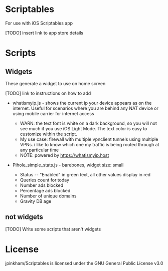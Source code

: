 # Scriptables
For use with iOS Scriptables app

[TODO] insert link to app store details

# Scripts

## Widgets

These generate a widget to use on home screen 

[TODO] link to  instructions on how to add

* whatismyip.js - shows the current ip your device appears as on the internet. Useful for  scenarios where you are behind any NAT device or using mobile carrier for internet access
    * WARN: the text font is white on a dark background, so you will not see much if you use iOS Light Mode. The text color is easy to customize within the script.
    * My use case: firewall with multiple vpnclient tunnels using multiple VPNs. i like to know which one my traffic is being routed through at any particular time
    * NOTE: powered by https://whatismyip.host

* Pihole_simple_stats.js - barebones, widget size: small
    * Status -- "Enabled" in green text, all other values display in red
    * Queries count for today
    * Number ads blocked
    * Percentage ads blocked
    * Number of unique domains
    * Gravity DB age




## not widgets

[TODO] Write some scripts that aren't widgets



# License
jpinkham/Scriptables is licensed under the GNU General Public License v3.0
